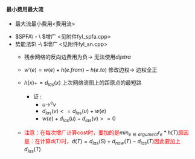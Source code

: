 #### 最小费用最大流

* 最大流最小费用<费用流>

- $SPFA\ - \ $增广 $<$见附件fyl_spfa.cpp$>$
- 势能法$\ -\ $增广 $<$见附件fyl_sn.cpp$>$
  - 残余网络的反向边费用为负$\rightarrow$ 无法使用$dijstra$
  - $w'(e)=w(e)+h(e.from)-h(e.to)$  修改边权$\rightarrow$ 边权全正
  - $h(x)+=d_{las}(x)$  上次网络流图上的距原点的最短路
    - 证$\ :$
      - $u\rightarrow^e v$
      - $d_{las}(v)<=d_{las}(u)+w(e)$ 
      - $w(e)+d_{las}(u)-d_{las}(v)>=0$

  - <font color="red">注意：在每次增广计算cost时，要加的是</font>$min_{e\in argument}r_e*h(T)$<font color="red">原因是：在计算d(T)时，</font>$d(T)=d_{las}(S)+d_{now}(T)-d_{las}(T)$<font color="red">因此要加上</font>$d_{las}(T)$

